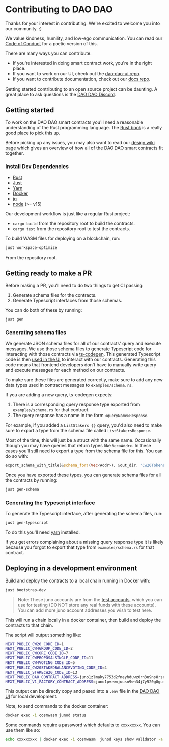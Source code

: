 # Contributing to DAO DAO

Thanks for your interest in contributing. We're excited to welcome you
into our community. :)

We value kindness, humility, and low-ego communication. You can read
our [Code of Conduct](./CODE_OF_CONDUCT.md) for a poetic version of
this.

There are many ways you can contribute.

- If you're interested in doing smart contract work, you're in the
  right place.
- If you want to work on our UI, check out the [dao-dao-ui
  repo](https://github.com/DA0-DA0/dao-dao-ui).
- If you want to contribute documentation, check out our [docs
  repo](https://github.com/DA0-DA0/docs).

Getting started contributing to an open source project can be
daunting. A great place to ask questions is the [DAO DAO
Discord](https://discord.gg/sAaGuyW3D2).

## Getting started

To work on the DAO DAO smart contracts you'll need a reasonable
understanding of the Rust programming language. The [Rust
book](https://doc.rust-lang.org/book/) is a really good place to pick
this up.

Before picking up any issues, you may also want to read our [design
wiki
page](https://github.com/DA0-DA0/dao-contracts/wiki/DAO-DAO-Contracts-Design)
which gives an overview of how all of the DAO DAO smart contracts fit
together.

### Install Dev Dependencies
- [Rust](https://doc.rust-lang.org/book/ch01-01-installation.html)
- [Just](https://github.com/casey/just#packages)
- [Yarn](https://yarnpkg.com/)
- [Docker](https://docs.docker.com/engine/install/)
- [jq](https://stedolan.github.io/jq/download/)
- [node](https://nodejs.org/en/download/) (>= v15)

Our development workflow is just like a regular Rust project:

- `cargo build` from the repository root to build the contracts.
- `cargo test` from the repository root to test the contracts.

To build WASM files for deploying on a blockchain, run:

```sh
just workspace-optimize
```

From the repository root.

## Getting ready to make a PR

Before making a PR, you'll need to do two things to get CI passing:

1. Generate schema files for the contracts.
2. Generate Typescript interfaces from those schemas.

You can do both of these by running:
```sh
just gen
```

### Generating schema files

We generate JSON schema files for all of our contracts' query and
execute messages. We use those schema files to generate Typescript
code for interacting with those contracts via
[ts-codegen](https://github.com/CosmWasm/ts-codegen). This generated
Typescript code is then [used in the
UI](https://github.com/DA0-DA0/dao-dao-ui/tree/40f3cbfe676a98bf7b9db7b646e74e5b2dae4502/packages/state/clients)
to interact with our contracts. Generating this code means that
frontend developers don't have to manually write query and execute
messages for each method on our contracts.

To make sure these files are generated correctly, make sure to add any
new data types used in contract messages to `examples/schema.rs`.

If you are adding a new query, ts-codegen expects:

1. There is a corresponding query response type exported from
   `examples/schema.rs` for that contract.
2. The query response has a name in the form `<queryName>Response`.

For example, if you added a `ListStakers {}` query, you'd also need to
make sure to export a type from the schema file called
`ListStakersResponse`.

Most of the time, this will just be a struct with the same
name. Occasionally though you may have queries that return types like
`Vec<Addr>`. In these cases you'll still need to export a type from
the schema file for this. You can do so with:

```rust
export_schema_with_title(&schema_for!(Vec<Addr>), &out_dir, "Cw20TokenListResponse");
```

Once you have exported these types, you can generate schema files for
all the contracts by running:

```sh
just gen-schema
```

### Generating the Typescript interface

To generate the Typescript interface, after generating the schema
files, run:

```sh
just gen-typescript
```

To do this you'll need [yarn](https://yarnpkg.com/) installed.

If you get errors complaining about a missing query response type it
is likely because you forgot to export that type from
`examples/schema.rs` for that contract.

## Deploying in a development environment

Build and deploy the contracts to a local chain running in Docker with:

```sh
just bootstrap-dev
```

> Note: These juno accounts are from the [test
> accounts](ci/configs/test_accounts.json), which you can use for testing (DO NOT
> store any real funds with these accounts). You can add more juno
> account addresses you wish to test here.

This will run a chain locally in a docker container, then build and
deploy the contracts to that chain.

The script will output something like:

```sh
NEXT_PUBLIC_CW20_CODE_ID=1
NEXT_PUBLIC_CW4GROUP_CODE_ID=2
NEXT_PUBLIC_CWCORE_CODE_ID=7
NEXT_PUBLIC_CWPROPOSALSINGLE_CODE_ID=11
NEXT_PUBLIC_CW4VOTING_CODE_ID=5
NEXT_PUBLIC_CW20STAKEDBALANCEVOTING_CODE_ID=4
NEXT_PUBLIC_STAKECW20_CODE_ID=13
NEXT_PUBLIC_DAO_CONTRACT_ADDRESS=juno1zlmaky7753d2fneyhduwz0rn3u9ns8rse3tudhze8rc2g54w9ysqgjt23l
NEXT_PUBLIC_V1_FACTORY_CONTRACT_ADDRESS=juno1pvrwmjuusn9wh34j7y520g8gumuy9xtl3gvprlljfdpwju3x7ucssml9ug
```

This output can be directly copy and pased into a `.env` file in the
[DAO DAO UI](https://github.com/DA0-DA0/dao-dao-ui) for local
development.

Note, to send commands to the docker container:

```sh
docker exec -i cosmwasm junod status
```

Some commands require a password which defaults to `xxxxxxxxx`. You can use them like so:

```sh
echo xxxxxxxxx | docker exec -i cosmwasm  junod keys show validator -a
```
